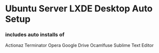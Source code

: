 # Ubuntu Server LXDE Desktop Auto Setup
### includes auto installs of

Actionaz
Terminator
Opera
Google Drive Ocamlfuse
Sublime Text Editor

